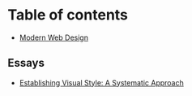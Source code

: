 # Table of contents

* [Modern Web Design](README.md)

## Essays

* [Establishing Visual Style: A Systematic Approach](essays/the-hidden-90.md)

